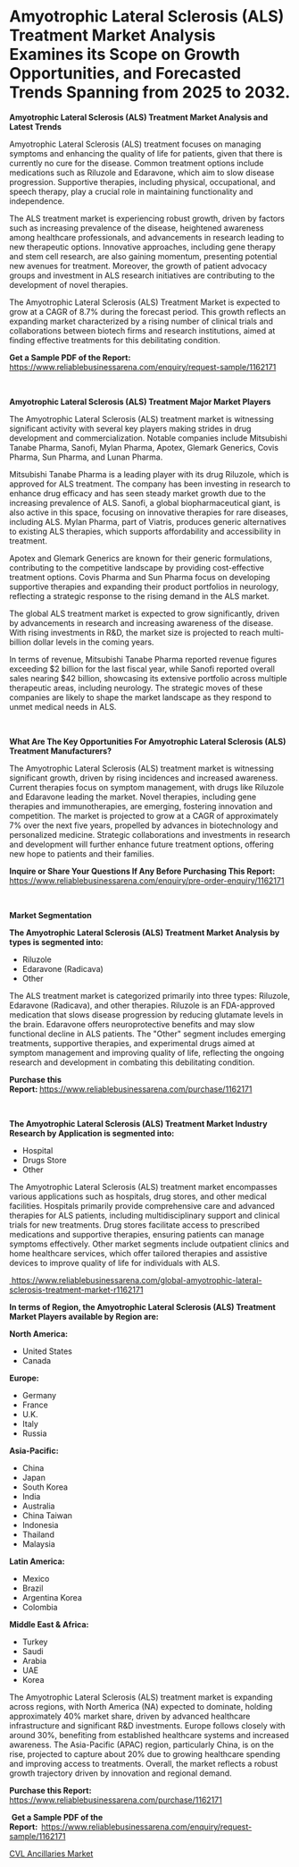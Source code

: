 <p><h1>Amyotrophic Lateral Sclerosis (ALS) Treatment Market Analysis Examines its Scope on Growth Opportunities, and Forecasted Trends Spanning from 2025 to 2032.</h1></p><p><strong>Amyotrophic Lateral Sclerosis (ALS) Treatment Market Analysis and Latest Trends</strong></p>
<p><p>Amyotrophic Lateral Sclerosis (ALS) treatment focuses on managing symptoms and enhancing the quality of life for patients, given that there is currently no cure for the disease. Common treatment options include medications such as Riluzole and Edaravone, which aim to slow disease progression. Supportive therapies, including physical, occupational, and speech therapy, play a crucial role in maintaining functionality and independence.</p><p>The ALS treatment market is experiencing robust growth, driven by factors such as increasing prevalence of the disease, heightened awareness among healthcare professionals, and advancements in research leading to new therapeutic options. Innovative approaches, including gene therapy and stem cell research, are also gaining momentum, presenting potential new avenues for treatment. Moreover, the growth of patient advocacy groups and investment in ALS research initiatives are contributing to the development of novel therapies.</p><p>The Amyotrophic Lateral Sclerosis (ALS) Treatment Market is expected to grow at a CAGR of 8.7% during the forecast period. This growth reflects an expanding market characterized by a rising number of clinical trials and collaborations between biotech firms and research institutions, aimed at finding effective treatments for this debilitating condition.</p></p>
<p><strong>Get a Sample PDF of the Report:&nbsp;</strong> <a href="https://www.reliablebusinessarena.com/enquiry/request-sample/1162171?utm_campaign=2529&utm_medium=2&utm_source=Github&utm_content=ia&utm_term=24032025&utm_id=amyotrophic-lateral-sclerosis-als-treatment">https://www.reliablebusinessarena.com/enquiry/request-sample/1162171</a></p>
<p>&nbsp;</p>
<p><strong>Amyotrophic Lateral Sclerosis (ALS) Treatment Major Market Players</strong></p>
<p><p>The Amyotrophic Lateral Sclerosis (ALS) treatment market is witnessing significant activity with several key players making strides in drug development and commercialization. Notable companies include Mitsubishi Tanabe Pharma, Sanofi, Mylan Pharma, Apotex, Glemark Generics, Covis Pharma, Sun Pharma, and Lunan Pharma.</p><p>Mitsubishi Tanabe Pharma is a leading player with its drug Riluzole, which is approved for ALS treatment. The company has been investing in research to enhance drug efficacy and has seen steady market growth due to the increasing prevalence of ALS. Sanofi, a global biopharmaceutical giant, is also active in this space, focusing on innovative therapies for rare diseases, including ALS. Mylan Pharma, part of Viatris, produces generic alternatives to existing ALS therapies, which supports affordability and accessibility in treatment.</p><p>Apotex and Glemark Generics are known for their generic formulations, contributing to the competitive landscape by providing cost-effective treatment options. Covis Pharma and Sun Pharma focus on developing supportive therapies and expanding their product portfolios in neurology, reflecting a strategic response to the rising demand in the ALS market.</p><p>The global ALS treatment market is expected to grow significantly, driven by advancements in research and increasing awareness of the disease. With rising investments in R&D, the market size is projected to reach multi-billion dollar levels in the coming years.</p><p>In terms of revenue, Mitsubishi Tanabe Pharma reported revenue figures exceeding $2 billion for the last fiscal year, while Sanofi reported overall sales nearing $42 billion, showcasing its extensive portfolio across multiple therapeutic areas, including neurology. The strategic moves of these companies are likely to shape the market landscape as they respond to unmet medical needs in ALS.</p></p>
<p>&nbsp;</p>
<p><strong>What Are The Key Opportunities For Amyotrophic Lateral Sclerosis (ALS) Treatment Manufacturers?</strong></p>
<p><p>The Amyotrophic Lateral Sclerosis (ALS) treatment market is witnessing significant growth, driven by rising incidences and increased awareness. Current therapies focus on symptom management, with drugs like Riluzole and Edaravone leading the market. Novel therapies, including gene therapies and immunotherapies, are emerging, fostering innovation and competition. The market is projected to grow at a CAGR of approximately 7% over the next five years, propelled by advances in biotechnology and personalized medicine. Strategic collaborations and investments in research and development will further enhance future treatment options, offering new hope to patients and their families.</p></p>
<p><strong>Inquire or Share Your Questions If Any Before Purchasing This Report:</strong> <a href="https://www.reliablebusinessarena.com/enquiry/pre-order-enquiry/1162171?utm_campaign=2529&utm_medium=2&utm_source=Github&utm_content=ia&utm_term=24032025&utm_id=amyotrophic-lateral-sclerosis-als-treatment">https://www.reliablebusinessarena.com/enquiry/pre-order-enquiry/1162171</a></p>
<p>&nbsp;</p>
<p><strong>Market Segmentation</strong></p>
<p><strong>The Amyotrophic Lateral Sclerosis (ALS) Treatment Market Analysis by types is segmented into:</strong></p>
<p><ul><li>Riluzole</li><li>Edaravone (Radicava)</li><li>Other</li></ul></p>
<p><p>The ALS treatment market is categorized primarily into three types: Riluzole, Edaravone (Radicava), and other therapies. Riluzole is an FDA-approved medication that slows disease progression by reducing glutamate levels in the brain. Edaravone offers neuroprotective benefits and may slow functional decline in ALS patients. The "Other" segment includes emerging treatments, supportive therapies, and experimental drugs aimed at symptom management and improving quality of life, reflecting the ongoing research and development in combating this debilitating condition.</p></p>
<p><strong>Purchase this Report:&nbsp;</strong><a href="https://www.reliablebusinessarena.com/purchase/1162171?utm_campaign=2529&utm_medium=2&utm_source=Github&utm_content=ia&utm_term=24032025&utm_id=amyotrophic-lateral-sclerosis-als-treatment">https://www.reliablebusinessarena.com/purchase/1162171</a></p>
<p>&nbsp;</p>
<p><strong>The Amyotrophic Lateral Sclerosis (ALS) Treatment Market Industry Research by Application is segmented into:</strong></p>
<p><ul><li>Hospital</li><li>Drugs Store</li><li>Other</li></ul></p>
<p><p>The Amyotrophic Lateral Sclerosis (ALS) treatment market encompasses various applications such as hospitals, drug stores, and other medical facilities. Hospitals primarily provide comprehensive care and advanced therapies for ALS patients, including multidisciplinary support and clinical trials for new treatments. Drug stores facilitate access to prescribed medications and supportive therapies, ensuring patients can manage symptoms effectively. Other market segments include outpatient clinics and home healthcare services, which offer tailored therapies and assistive devices to improve quality of life for individuals with ALS.</p></p>
<p><a href="https://www.reliablebusinessarena.com/global-amyotrophic-lateral-sclerosis-treatment-market-r1162171?utm_campaign=2529&utm_medium=2&utm_source=Github&utm_content=ia&utm_term=24032025&utm_id=amyotrophic-lateral-sclerosis-als-treatment">&nbsp;https://www.reliablebusinessarena.com/global-amyotrophic-lateral-sclerosis-treatment-market-r1162171</a></p>
<p><strong>In terms of Region, the Amyotrophic Lateral Sclerosis (ALS) Treatment Market Players available by Region are:</strong></p>
<p>
    <p> <strong> North America: </strong>
        <ul>
            <li>United States</li>
            <li>Canada</li>
        </ul>
        </p> 
    <p> <strong> Europe: </strong>
        <ul>
            <li>Germany</li>
            <li>France</li>
            <li>U.K.</li>
            <li>Italy</li>
            <li>Russia</li>
        </ul>
        </p> 
    <p> <strong> Asia-Pacific: </strong>
        <ul>
            <li>China</li>
            <li>Japan</li>
            <li>South Korea</li>
            <li>India</li>
            <li>Australia</li>
            <li>China Taiwan</li>
            <li>Indonesia</li>
            <li>Thailand</li>
            <li>Malaysia</li>
        </ul>
        </p> 
    <p> <strong> Latin America: </strong>
        <ul>
            <li>Mexico</li>
            <li>Brazil</li>
            <li>Argentina Korea</li>
            <li>Colombia</li>
        </ul>
        </p> 
    <p> <strong> Middle East & Africa: </strong>
        <ul>
            <li>Turkey</li>
            <li>Saudi</li>
            <li>Arabia</li>
            <li>UAE</li>
            <li>Korea</li>
        </ul>
    </p>
    </p>
<p><p>The Amyotrophic Lateral Sclerosis (ALS) treatment market is expanding across regions, with North America (NA) expected to dominate, holding approximately 40% market share, driven by advanced healthcare infrastructure and significant R&D investments. Europe follows closely with around 30%, benefiting from established healthcare systems and increased awareness. The Asia-Pacific (APAC) region, particularly China, is on the rise, projected to capture about 20% due to growing healthcare spending and improving access to treatments. Overall, the market reflects a robust growth trajectory driven by innovation and regional demand.</p></p>
<p><strong>Purchase this Report: </strong><a href="https://www.reliablebusinessarena.com/purchase/1162171?utm_campaign=2529&utm_medium=2&utm_source=Github&utm_content=ia&utm_term=24032025&utm_id=amyotrophic-lateral-sclerosis-als-treatment">https://www.reliablebusinessarena.com/purchase/1162171</a></p>
<p>&nbsp;<strong>Get a Sample PDF of the Report:&nbsp;&nbsp;</strong><a href="https://www.reliablebusinessarena.com/enquiry/request-sample/1162171?utm_campaign=2529&utm_medium=2&utm_source=Github&utm_content=ia&utm_term=24032025&utm_id=amyotrophic-lateral-sclerosis-als-treatment">https://www.reliablebusinessarena.com/enquiry/request-sample/1162171</a></p>
<p><strong></strong></p>
<p><p><a href="https://github.com/akaalahk/Market-Research-Report-List-1/blob/main/cvl-ancillaries-market.md?utm_campaign=2529&utm_medium=2&utm_source=Github&utm_content=ia&utm_term=24032025&utm_id=amyotrophic-lateral-sclerosis-als-treatment">CVL Ancillaries Market</a></p></p>